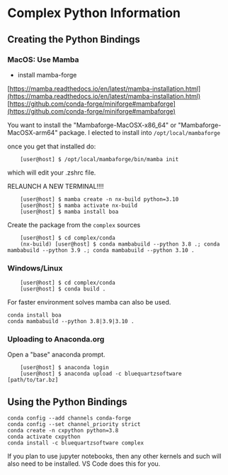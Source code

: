 # Complex Python Information

## Creating the Python Bindings

### MacOS: Use Mamba

- install mamba-forge

[https://mamba.readthedocs.io/en/latest/mamba-installation.html](https://mamba.readthedocs.io/en/latest/mamba-installation.html)
[https://github.com/conda-forge/miniforge#mambaforge](https://github.com/conda-forge/miniforge#mambaforge)

You want to install the "Mambaforge-MacOSX-x86_64" or "Mambaforge-MacOSX-arm64" package.
I elected to install into `/opt/local/mambaforge`

once you get that installed do:

```shell
    [user@host] $ /opt/local/mambaforge/bin/mamba init
```

which will edit your .zshrc file.

RELAUNCH A NEW TERMINAL!!!!

```shell
    [user@host] $ mamba create -n nx-build python=3.10
    [user@host] $ mamba activate nx-build
    [user@host] $ mamba install boa
```

Create the package from the `complex` sources

```shell
    [user@host] $ cd complex/conda
    (nx-build) [user@host] $ conda mambabuild --python 3.8 .; conda mambabuild --python 3.9 .; conda mambabuild --python 3.10 . 

```

### Windows/Linux

```shell
    [user@host] $ cd complex/conda
    [user@host] $ conda build . 
```

For faster environment solves mamba can also be used.

```shell
conda install boa
conda mambabuild --python 3.8|3.9|3.10 .
```

### Uploading to Anaconda.org

Open a "base" anaconda prompt.

```shell
    [user@host] $ anaconda login
    [user@host] $ anaconda upload -c bluequartzsoftware [path/to/tar.bz]
```

## Using the Python Bindings

```shell
conda config --add channels conda-forge
conda config --set channel_priority strict
conda create -n cxpython python=3.8
conda activate cxpython
conda install -c bluequartzsoftware complex
```

If you plan to use jupyter notebooks, then any other kernels and such will also need to be installed. VS Code does this for you.
